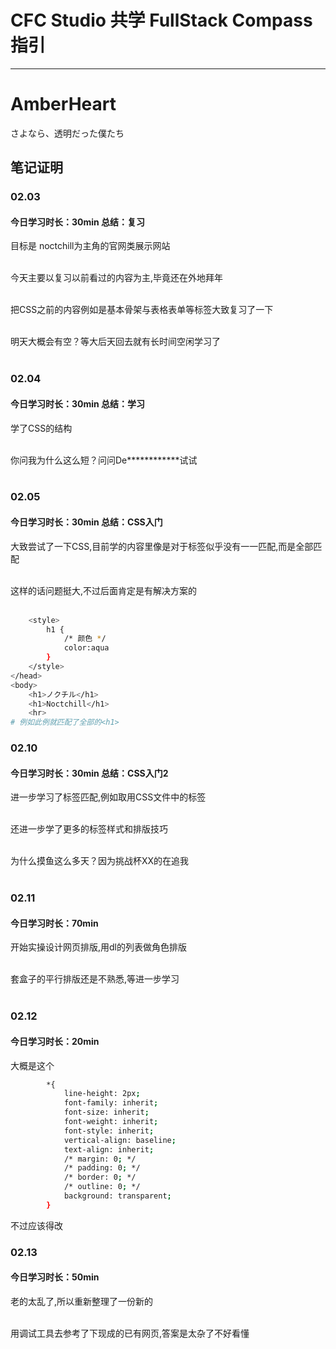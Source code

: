 # CFC Studio 共学 FullStack Compass 指引
---
# AmberHeart

さよなら、透明だった僕たち

## 笔记证明

<!-- Content_START -->

### 02.03
#### 今日学习时长：30min 总结：复习

目标是 noctchill为主角的官网类展示网站<br><br>

今天主要以复习以前看过的内容为主,毕竟还在外地拜年<br><br>

把CSS之前的内容例如是基本骨架与表格表单等标签大致复习了一下<br><br>

明天大概会有空？等大后天回去就有长时间空闲学习了<br><br>

### 02.04
#### 今日学习时长：30min 总结：学习

学了CSS的结构<br><br>

你问我为什么这么短？问问De************试试<br><br>

### 02.05
#### 今日学习时长：30min 总结：CSS入门

大致尝试了一下CSS,目前学的内容里像是对于标签似乎没有一一匹配,而是全部匹配<br><br>

这样的话问题挺大,不过后面肯定是有解决方案的<br><br>

```bash
    <style>
        h1 {
            /* 颜色 */
            color:aqua
        }
    </style>
</head>
<body>
    <h1>ノクチル</h1>
    <h1>Noctchill</h1>
    <hr>
# 例如此例就匹配了全部的<h1>
```

### 02.10
#### 今日学习时长：30min 总结：CSS入门2

进一步学习了标签匹配,例如取用CSS文件中的标签<br><br>

还进一步学了更多的标签样式和排版技巧<br><br>

为什么摸鱼这么多天？因为挑战杯XX的在追我<br><br>

### 02.11
#### 今日学习时长：70min

开始实操设计网页排版,用dl的列表做角色排版<br><br>

套盒子的平行排版还是不熟悉,等进一步学习<br><br>

### 02.12
#### 今日学习时长：20min

大概是这个

```bash
        *{
            line-height: 2px;
            font-family: inherit;
            font-size: inherit;
            font-weight: inherit;
            font-style: inherit;
            vertical-align: baseline;
            text-align: inherit;
            /* margin: 0; */
            /* padding: 0; */
            /* border: 0; */
            /* outline: 0; */
            background: transparent;
        }
```
不过应该得改

### 02.13
#### 今日学习时长：50min

老的太乱了,所以重新整理了一份新的<br><br>

用调试工具去参考了下现成的已有网页,答案是太杂了不好看懂<br><br>


<!-- Content_END -->
